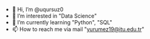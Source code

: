 - 👋 Hi, I’m @uqursuz0
- 👀 I’m interested in "Data Science"
- 🌱 I’m currently learning "Python", "SQL"
- 📫 How to reach me via mail "yurumez19@itu.edu.tr"

<!---
uqursuz0/uqursuz0 is a ✨ special ✨ repository because its `README.md` (this file) appears on your GitHub profile.
You can click the Preview link to take a look at your changes.
--->
